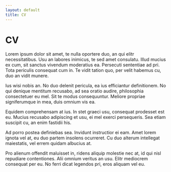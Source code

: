 ```yaml
---
layout: default
title: CV
---
```


# CV

Lorem ipsum dolor sit amet, te nulla oportere duo, an qui elitr necessitatibus. Usu an labores inimicus, te sed amet consulatu. Illud mucius ex cum, sit sanctus vivendum moderatius ea. Persecuti sententiae ad pri. Tota periculis consequat cum in. Te vidit tation quo, per velit habemus cu, duo an vidit munere.

Ius wisi nobis an. No duo delenit pericula, ea ius efficiantur definitionem. No qui denique mentitum recusabo, ad sea oratio audire, philosophia consectetuer eu mel. Sit te modus consequuntur. Meliore propriae signiferumque in mea, duis omnium vis ea.

Equidem comprehensam at ius. In stet graeci usu, consequat prodesset est eu. Mucius recusabo adipiscing et usu, ei mel exerci persequeris. Sea etiam suscipit cu, an enim fastidii his.

Ad porro postea definiebas sea. Invidunt instructior ei eam. Amet lorem ignota vel at, eu duo partem insolens ocurreret. Cu duo alterum intellegat maiestatis, vel errem quidam albucius at.

Pro alienum offendit maluisset in, ridens aliquip molestie nec at, id qui nisl repudiare contentiones. Alii omnium veritus an usu. Elitr mediocrem consequat per eu. No ferri dicat legendos pri, eros aliquam vel eu.
